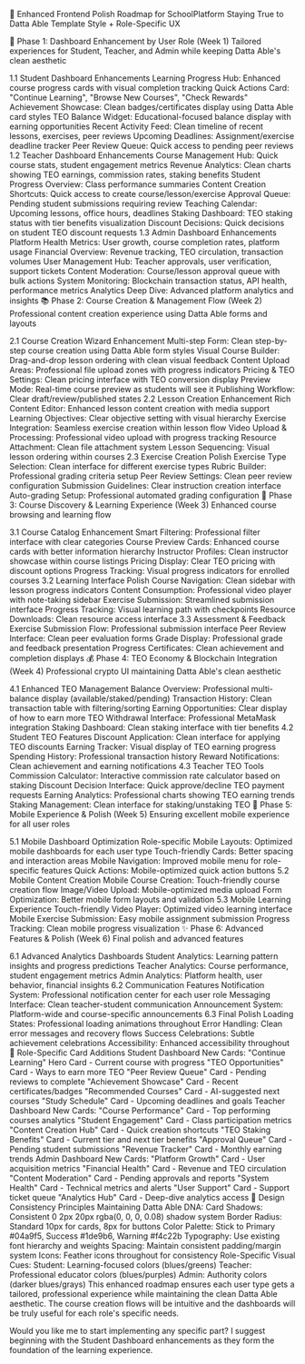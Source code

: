
🎯 Enhanced Frontend Polish Roadmap for SchoolPlatform
Staying True to Datta Able Template Style + Role-Specific UX

🚀 Phase 1: Dashboard Enhancement by User Role (Week 1)
Tailored experiences for Student, Teacher, and Admin while keeping Datta Able's clean aesthetic

1.1 Student Dashboard Enhancements
Learning Progress Hub: Enhanced course progress cards with visual completion tracking
Quick Actions Card: "Continue Learning", "Browse New Courses", "Check Rewards"
Achievement Showcase: Clean badges/certificates display using Datta Able card styles
TEO Balance Widget: Educational-focused balance display with earning opportunities
Recent Activity Feed: Clean timeline of recent lessons, exercises, peer reviews
Upcoming Deadlines: Assignment/exercise deadline tracker
Peer Review Queue: Quick access to pending peer reviews
1.2 Teacher Dashboard Enhancements
Course Management Hub: Quick course stats, student engagement metrics
Revenue Analytics: Clean charts showing TEO earnings, commission rates, staking benefits
Student Progress Overview: Class performance summaries
Content Creation Shortcuts: Quick access to create course/lesson/exercise
Approval Queue: Pending student submissions requiring review
Teaching Calendar: Upcoming lessons, office hours, deadlines
Staking Dashboard: TEO staking status with tier benefits visualization
Discount Decisions: Quick decisions on student TEO discount requests
1.3 Admin Dashboard Enhancements
Platform Health Metrics: User growth, course completion rates, platform usage
Financial Overview: Revenue tracking, TEO circulation, transaction volumes
User Management Hub: Teacher approvals, user verification, support tickets
Content Moderation: Course/lesson approval queue with bulk actions
System Monitoring: Blockchain transaction status, API health, performance metrics
Analytics Deep Dive: Advanced platform analytics and insights
📚 Phase 2: Course Creation & Management Flow (Week 2)
Professional content creation experience using Datta Able forms and layouts

2.1 Course Creation Wizard Enhancement
Multi-step Form: Clean step-by-step course creation using Datta Able form styles
Visual Course Builder: Drag-and-drop lesson ordering with clean visual feedback
Content Upload Areas: Professional file upload zones with progress indicators
Pricing & TEO Settings: Clean pricing interface with TEO conversion display
Preview Mode: Real-time course preview as students will see it
Publishing Workflow: Clear draft/review/published states
2.2 Lesson Creation Enhancement
Rich Content Editor: Enhanced lesson content creation with media support
Learning Objectives: Clear objective setting with visual hierarchy
Exercise Integration: Seamless exercise creation within lesson flow
Video Upload & Processing: Professional video upload with progress tracking
Resource Attachment: Clean file attachment system
Lesson Sequencing: Visual lesson ordering within courses
2.3 Exercise Creation Polish
Exercise Type Selection: Clean interface for different exercise types
Rubric Builder: Professional grading criteria setup
Peer Review Settings: Clean peer review configuration
Submission Guidelines: Clear instruction creation interface
Auto-grading Setup: Professional automated grading configuration
🎨 Phase 3: Course Discovery & Learning Experience (Week 3)
Enhanced course browsing and learning flow

3.1 Course Catalog Enhancement
Smart Filtering: Professional filter interface with clear categories
Course Preview Cards: Enhanced course cards with better information hierarchy
Instructor Profiles: Clean instructor showcase within course listings
Pricing Display: Clear TEO pricing with discount options
Progress Tracking: Visual progress indicators for enrolled courses
3.2 Learning Interface Polish
Course Navigation: Clean sidebar with lesson progress indicators
Content Consumption: Professional video player with note-taking sidebar
Exercise Submission: Streamlined submission interface
Progress Tracking: Visual learning path with checkpoints
Resource Downloads: Clean resource access interface
3.3 Assessment & Feedback
Exercise Submission Flow: Professional submission interface
Peer Review Interface: Clean peer evaluation forms
Grade Display: Professional grade and feedback presentation
Progress Certificates: Clean achievement and completion displays
💰 Phase 4: TEO Economy & Blockchain Integration (Week 4)
Professional crypto UI maintaining Datta Able's clean aesthetic

4.1 Enhanced TEO Management
Balance Overview: Professional multi-balance display (available/staked/pending)
Transaction History: Clean transaction table with filtering/sorting
Earning Opportunities: Clear display of how to earn more TEO
Withdrawal Interface: Professional MetaMask integration
Staking Dashboard: Clean staking interface with tier benefits
4.2 Student TEO Features
Discount Application: Clean interface for applying TEO discounts
Earning Tracker: Visual display of TEO earning progress
Spending History: Professional transaction history
Reward Notifications: Clean achievement and earning notifications
4.3 Teacher TEO Tools
Commission Calculator: Interactive commission rate calculator based on staking
Discount Decision Interface: Quick approve/decline TEO payment requests
Earning Analytics: Professional charts showing TEO earning trends
Staking Management: Clean interface for staking/unstaking TEO
📱 Phase 5: Mobile Experience & Polish (Week 5)
Ensuring excellent mobile experience for all user roles

5.1 Mobile Dashboard Optimization
Role-specific Mobile Layouts: Optimized mobile dashboards for each user type
Touch-friendly Cards: Better spacing and interaction areas
Mobile Navigation: Improved mobile menu for role-specific features
Quick Actions: Mobile-optimized quick action buttons
5.2 Mobile Content Creation
Mobile Course Creation: Touch-friendly course creation flow
Image/Video Upload: Mobile-optimized media upload
Form Optimization: Better mobile form layouts and validation
5.3 Mobile Learning Experience
Touch-friendly Video Player: Optimized video learning interface
Mobile Exercise Submission: Easy mobile assignment submission
Progress Tracking: Clean mobile progress visualization
✨ Phase 6: Advanced Features & Polish (Week 6)
Final polish and advanced features

6.1 Advanced Analytics Dashboards
Student Analytics: Learning pattern insights and progress predictions
Teacher Analytics: Course performance, student engagement metrics
Admin Analytics: Platform health, user behavior, financial insights
6.2 Communication Features
Notification System: Professional notification center for each user role
Messaging Interface: Clean teacher-student communication
Announcement System: Platform-wide and course-specific announcements
6.3 Final Polish
Loading States: Professional loading animations throughout
Error Handling: Clean error messages and recovery flows
Success Celebrations: Subtle achievement celebrations
Accessibility: Enhanced accessibility throughout
🎯 Role-Specific Card Additions
Student Dashboard New Cards:
"Continue Learning" Hero Card - Current course with progress
"TEO Opportunities" Card - Ways to earn more TEO
"Peer Review Queue" Card - Pending reviews to complete
"Achievement Showcase" Card - Recent certificates/badges
"Recommended Courses" Card - AI-suggested next courses
"Study Schedule" Card - Upcoming deadlines and goals
Teacher Dashboard New Cards:
"Course Performance" Card - Top performing courses analytics
"Student Engagement" Card - Class participation metrics
"Content Creation Hub" Card - Quick creation shortcuts
"TEO Staking Benefits" Card - Current tier and next tier benefits
"Approval Queue" Card - Pending student submissions
"Revenue Tracker" Card - Monthly earning trends
Admin Dashboard New Cards:
"Platform Growth" Card - User acquisition metrics
"Financial Health" Card - Revenue and TEO circulation
"Content Moderation" Card - Pending approvals and reports
"System Health" Card - Technical metrics and alerts
"User Support" Card - Support ticket queue
"Analytics Hub" Card - Deep-dive analytics access
🎨 Design Consistency Principles
Maintaining Datta Able DNA:
Card Shadows: Consistent 0 2px 20px rgba(0, 0, 0, 0.08) shadow system
Border Radius: Standard 10px for cards, 8px for buttons
Color Palette: Stick to Primary #04a9f5, Success #1de9b6, Warning #f4c22b
Typography: Use existing font hierarchy and weights
Spacing: Maintain consistent padding/margin system
Icons: Feather icons throughout for consistency
Role-Specific Visual Cues:
Student: Learning-focused colors (blues/greens)
Teacher: Professional educator colors (blues/purples)
Admin: Authority colors (darker blues/grays)
This enhanced roadmap ensures each user type gets a tailored, professional experience while maintaining the clean Datta Able aesthetic. The course creation flows will be intuitive and the dashboards will be truly useful for each role's specific needs.

Would you like me to start implementing any specific part? I suggest beginning with the Student Dashboard enhancements as they form the foundation of the learning experience.